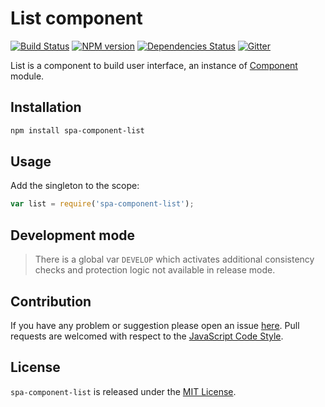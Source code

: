 List component
==============

[![Build Status](https://img.shields.io/travis/spasdk/component-list.svg?style=flat-square)](https://travis-ci.org/spasdk/component-list)
[![NPM version](https://img.shields.io/npm/v/spa-component-list.svg?style=flat-square)](https://www.npmjs.com/package/spa-component-list)
[![Dependencies Status](https://img.shields.io/david/spasdk/component-list.svg?style=flat-square)](https://david-dm.org/spasdk/component-list)
[![Gitter](https://img.shields.io/badge/gitter-join%20chat-blue.svg?style=flat-square)](https://gitter.im/DarkPark/spasdk)


List is a component to build user interface, an instance of [Component](https://github.com/spasdk/component) module.


## Installation ##

```bash
npm install spa-component-list
```


## Usage ##

Add the singleton to the scope:

```js
var list = require('spa-component-list');
```


## Development mode ##

> There is a global var `DEVELOP` which activates additional consistency checks and protection logic not available in release mode.


## Contribution ##

If you have any problem or suggestion please open an issue [here](https://github.com/spasdk/component-list/issues).
Pull requests are welcomed with respect to the [JavaScript Code Style](https://github.com/DarkPark/jscs).


## License ##

`spa-component-list` is released under the [MIT License](license.md).
